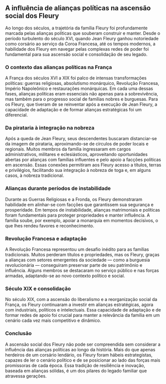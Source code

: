 ## A influência de alianças políticas na ascensão social dos Fleury

Ao longo dos séculos, a trajetória da família Fleury foi profundamente marcada pelas alianças políticas que souberam construir e manter. Desde o período turbulento do século XVI, quando Jean Fleury ganhou notoriedade como corsário ao serviço da Coroa Francesa, até os tempos modernos, a habilidade dos Fleury em navegar pelas complexas redes de poder foi fundamental para sua ascensão social e consolidação de seu legado.

### O contexto das alianças políticas na França

A França dos séculos XVI a XIX foi palco de intensas transformações políticas: guerras religiosas, absolutismo monárquico, Revolução Francesa, Império Napoleônico e restaurações monárquicas. Em cada uma dessas fases, alianças políticas eram essenciais não apenas para a sobrevivência, mas também para o progresso social de famílias nobres e burguesas. Para os Fleury, que tiveram de se reinventar após a execução de Jean Fleury, a capacidade de adaptação e de formar alianças estratégicas foi um diferencial.

### Da pirataria à integração na nobreza

Após a queda de Jean Fleury, seus descendentes buscaram distanciar-se da imagem de pirataria, aproximando-se de círculos de poder locais e regionais. Muitos membros da família ingressaram em cargos administrativos, militares e eclesiásticos, aproveitando oportunidades abertas por alianças com famílias influentes e pelo apoio a facções políticas em ascensão. Essas conexões permitiram aos Fleury acesso a títulos, terras e privilégios, facilitando sua integração à nobreza de toga e, em alguns casos, à nobreza tradicional.

### Alianças durante períodos de instabilidade

Durante as Guerras Religiosas e a Fronda, os Fleury demonstraram habilidade em alinhar-se com facções que garantissem sua segurança e prosperidade. Em tempos de instabilidade, alianças matrimoniais e políticas foram fundamentais para proteger propriedades e manter influência. A família soube, por exemplo, apoiar a monarquia em momentos decisivos, o que lhes rendeu favores e reconhecimento.

### Revolução Francesa e adaptação

A Revolução Francesa representou um desafio inédito para as famílias tradicionais. Muitos perderam títulos e propriedades, mas os Fleury, graças a alianças com setores emergentes da sociedade — como a burguesia revolucionária — conseguiram preservar parte de seu patrimônio e influência. Alguns membros se destacaram no serviço público e nas forças armadas, adaptando-se ao novo contexto político e social.

### Século XIX e consolidação

No século XIX, com a ascensão do liberalismo e a reorganização social da França, os Fleury continuaram a investir em alianças estratégicas, agora com industriais, políticos e intelectuais. Essa capacidade de adaptação e de formar redes de apoio foi crucial para manter a relevância da família em um cenário cada vez mais competitivo e dinâmico.

### Conclusão

A ascensão social dos Fleury não pode ser compreendida sem considerar a influência das alianças políticas ao longo da história. Mais do que apenas herdeiros de um corsário lendário, os Fleury foram hábeis estrategistas, capazes de ler o cenário político e de se posicionar ao lado das forças mais promissoras de cada época. Essa tradição de resiliência e inovação, baseada em alianças sólidas, é um dos pilares do legado familiar que atravessa gerações.